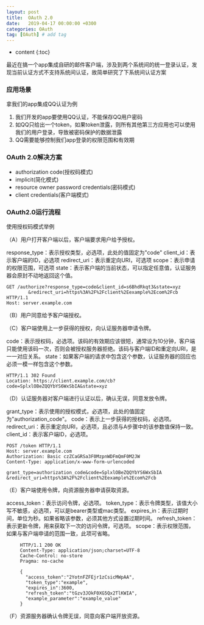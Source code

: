 ```yaml
---
layout: post
title:  OAuth 2.0
date:   2019-04-17 00:00:00 +0300
categories: OAuth
tag: [OAuth] # add tag
---
```


* content
{:toc}


最近在搞一个app集成自研的邮件客户端，涉及到两个系统间的统一登录认证，发现当前认证方式不支持系统间认证，故简单研究了下系统间认证方案

### 应用场景

拿我们的app集成QQ认证为例
1. 我们开发的app要使用QQ认证，不能保存QQ用户密码
2. 如QQ只给出一个token，如果token泄露，则所有其他第三方应用也可以使用我们的用户登录，导致被密码保护的数据泄露
3. QQ需要能够控制我们app登录的权限范围和有效期

### OAuth 2.0解决方案

- authorization code(授权码模式)
- implicit(简化模式)
- resource owner password credentials(密码模式)
- client credentials(客户端模式)

### OAuth2.0运行流程

使用授权码模式举例

（A）用户打开客户端以后，客户端要求用户给予授权。

response_type：表示授权类型，必选项，此处的值固定为"code"
client_id：表示客户端的ID，必选项
redirect_uri：表示重定向URI，可选项
scope：表示申请的权限范围，可选项
state：表示客户端的当前状态，可以指定任意值，认证服务器会原封不动地返回这个值。

```
GET /authorize?response_type=code&client_id=s6BhdRkqt3&state=xyz
        &redirect_uri=https%3A%2F%2Fclient%2Eexample%2Ecom%2Fcb HTTP/1.1
Host: server.example.com
```

（B）用户同意给予客户端授权。

（C）客户端使用上一步获得的授权，向认证服务器申请令牌。

code：表示授权码，必选项。该码的有效期应该很短，通常设为10分钟，客户端只能使用该码一次，否则会被授权服务器拒绝。该码与客户端ID和重定向URI，是一一对应关系。
state：如果客户端的请求中包含这个参数，认证服务器的回应也必须一模一样包含这个参数。

```
HTTP/1.1 302 Found
Location: https://client.example.com/cb?code=SplxlOBeZQQYbYS6WxSbIA&state=xyz
```

（D）认证服务器对客户端进行认证以后，确认无误，同意发放令牌。

grant_type：表示使用的授权模式，必选项，此处的值固定为"authorization_code"。
code：表示上一步获得的授权码，必选项。
redirect_uri：表示重定向URI，必选项，且必须与A步骤中的该参数值保持一致。
client_id：表示客户端ID，必选项。

```
POST /token HTTP/1.1
Host: server.example.com
Authorization: Basic czZCaGRSa3F0MzpnWDFmQmF0M2JW
Content-Type: application/x-www-form-urlencoded

grant_type=authorization_code&code=SplxlOBeZQQYbYS6WxSbIA
&redirect_uri=https%3A%2F%2Fclient%2Eexample%2Ecom%2Fcb
```


（E）客户端使用令牌，向资源服务器申请获取资源。

access_token：表示访问令牌，必选项。
token_type：表示令牌类型，该值大小写不敏感，必选项，可以是bearer类型或mac类型。
expires_in：表示过期时间，单位为秒。如果省略该参数，必须其他方式设置过期时间。
refresh_token：表示更新令牌，用来获取下一次的访问令牌，可选项。
scope：表示权限范围，如果与客户端申请的范围一致，此项可省略。

```
     HTTP/1.1 200 OK
     Content-Type: application/json;charset=UTF-8
     Cache-Control: no-store
     Pragma: no-cache

     {
       "access_token":"2YotnFZFEjr1zCsicMWpAA",
       "token_type":"example",
       "expires_in":3600,
       "refresh_token":"tGzv3JOkF0XG5Qx2TlKWIA",
       "example_parameter":"example_value"
     }
```

（F）资源服务器确认令牌无误，同意向客户端开放资源。

